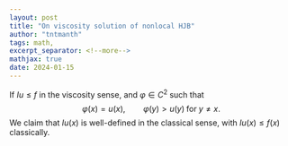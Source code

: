 ```yaml
---
layout: post
title: "On viscosity solution of nonlocal HJB"
author: "tntmanth"
tags: math, 
excerpt_separator: <!--more-->
mathjax: true
date: 2024-01-15
---
```


<!--more-->

If $Iu \leq f$ in the viscosity sense, and $\varphi\in C^2$ such that
$$
    \varphi(x) = u (x), \qquad \varphi(y) > u(y)\;\text{for}\;y\neq x.
$$
We claim that $Iu(x)$ is well-defined in the classical sense, with $Iu(x)\leq f(x)$ classically.